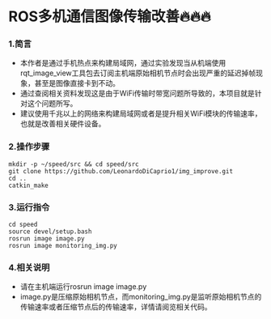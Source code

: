 # ROS多机通信图像传输改善:fire::fire::fire:
### 1.简言
- 本作者是通过手机热点来构建局域网，通过实验发现当从机端使用rqt_image_view工具包去订阅主机端原始相机节点时会出现严重的延迟掉帧现象，甚至是图像直接卡到不动。
- 通过查阅相关资料发现这是由于WiFi传输时带宽问题所导致的，本项目就是针对这个问题所写。
- 建议使用千兆以上的网络来构建局域网或者是提升相关WiFi模块的传输速率，也就是改善相关硬件设备。
### 2.操作步骤
```
mkdir -p ~/speed/src && cd speed/src
git clone https://github.com/LeonardoDiCaprio1/img_improve.git
cd ..
catkin_make
```
### 3.运行指令
```
cd speed 
source devel/setup.bash
rosrun image image.py
rosrun image monitoring_img.py
```
### 4.相关说明
- 请在主机端运行rosrun image image.py
- image.py是压缩原始相机节点，而monitoring_img.py是监听原始相机节点的传输速率或者压缩节点后的传输速率，详情请阅览相关代码。
